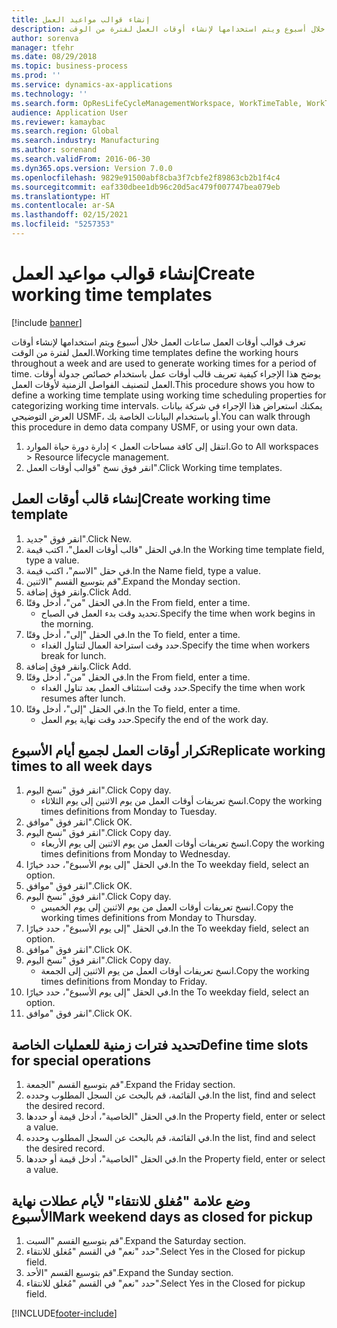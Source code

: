 ```yaml
---
title: إنشاء قوالب مواعيد العمل
description: تعرف قوالب أوقات العمل ساعات العمل خلال أسبوع ويتم استخدامها لإنشاء أوقات العمل لفترة من الوقت.
author: sorenva
manager: tfehr
ms.date: 08/29/2018
ms.topic: business-process
ms.prod: ''
ms.service: dynamics-ax-applications
ms.technology: ''
ms.search.form: OpResLifeCycleManagementWorkspace, WorkTimeTable, WorkTimeCopyDayDialog, WorkPeriodTemplate
audience: Application User
ms.reviewer: kamaybac
ms.search.region: Global
ms.search.industry: Manufacturing
ms.author: sorenand
ms.search.validFrom: 2016-06-30
ms.dyn365.ops.version: Version 7.0.0
ms.openlocfilehash: 9829e91500abf8cba3f7cbfe2f89863cb2b1f4c4
ms.sourcegitcommit: eaf330dbee1db96c20d5ac479f007747bea079eb
ms.translationtype: HT
ms.contentlocale: ar-SA
ms.lasthandoff: 02/15/2021
ms.locfileid: "5257353"
---
```

# <a name="create-working-time-templates"></a><span data-ttu-id="65939-103">إنشاء قوالب مواعيد العمل</span><span class="sxs-lookup"><span data-stu-id="65939-103">Create working time templates</span></span>

[!include [banner](../../includes/banner.md)]

<span data-ttu-id="65939-104">تعرف قوالب أوقات العمل ساعات العمل خلال أسبوع ويتم استخدامها لإنشاء أوقات العمل لفترة من الوقت.</span><span class="sxs-lookup"><span data-stu-id="65939-104">Working time templates define the working hours throughout a week and are used to generate working times for a period of time.</span></span> <span data-ttu-id="65939-105">يوضح هذا الإجراء كيفية تعريف قالب أوقات عمل باستخدام خصائص جدولة أوقات العمل لتصنيف الفواصل الزمنية لأوقات العمل.</span><span class="sxs-lookup"><span data-stu-id="65939-105">This procedure shows you how to define a working time template using working time scheduling properties for categorizing working time intervals.</span></span> <span data-ttu-id="65939-106">يمكنك استعراض هذا الإجراء في شركة بيانات العرض التوضيحي USMF، أو باستخدام البيانات الخاصة بك.</span><span class="sxs-lookup"><span data-stu-id="65939-106">You can walk through this procedure in demo data company USMF, or using your own data.</span></span>

1. <span data-ttu-id="65939-107">انتقل إلى كافة مساحات العمل > إدارة دورة حياة الموارد.</span><span class="sxs-lookup"><span data-stu-id="65939-107">Go to All workspaces > Resource lifecycle management.</span></span>
2. <span data-ttu-id="65939-108">انقر فوق نسخ "قوالب أوقات العمل".</span><span class="sxs-lookup"><span data-stu-id="65939-108">Click Working time templates.</span></span>

## <a name="create-working-time-template"></a><span data-ttu-id="65939-109">إنشاء قالب أوقات العمل</span><span class="sxs-lookup"><span data-stu-id="65939-109">Create working time template</span></span>
1. <span data-ttu-id="65939-110">انقر فوق "جديد".</span><span class="sxs-lookup"><span data-stu-id="65939-110">Click New.</span></span>
2. <span data-ttu-id="65939-111">في الحقل "قالب أوقات العمل"، اكتب قيمة.</span><span class="sxs-lookup"><span data-stu-id="65939-111">In the Working time template field, type a value.</span></span>
3. <span data-ttu-id="65939-112">في حقل "الاسم"، اكتب قيمة.</span><span class="sxs-lookup"><span data-stu-id="65939-112">In the Name field, type a value.</span></span>
4. <span data-ttu-id="65939-113">قم بتوسيع القسم "الاثنين".</span><span class="sxs-lookup"><span data-stu-id="65939-113">Expand the Monday section.</span></span>
5. <span data-ttu-id="65939-114">وانقر فوق إضافة.</span><span class="sxs-lookup"><span data-stu-id="65939-114">Click Add.</span></span>
6. <span data-ttu-id="65939-115">في الحقل "من"، أدخل وقتًا.</span><span class="sxs-lookup"><span data-stu-id="65939-115">In the From field, enter a time.</span></span>
    * <span data-ttu-id="65939-116">تحديد وقت بدء العمل في الصباح.</span><span class="sxs-lookup"><span data-stu-id="65939-116">Specify the time when work begins in the morning.</span></span>  
7. <span data-ttu-id="65939-117">في الحقل "إلى"، أدخل وقتًا.</span><span class="sxs-lookup"><span data-stu-id="65939-117">In the To field, enter a time.</span></span>
    * <span data-ttu-id="65939-118">حدد وقت استراحة العمال لتناول الغداء.</span><span class="sxs-lookup"><span data-stu-id="65939-118">Specify the time when workers break for lunch.</span></span>  
8. <span data-ttu-id="65939-119">وانقر فوق إضافة.</span><span class="sxs-lookup"><span data-stu-id="65939-119">Click Add.</span></span>
9. <span data-ttu-id="65939-120">في الحقل "من"، أدخل وقتًا.</span><span class="sxs-lookup"><span data-stu-id="65939-120">In the From field, enter a time.</span></span>
    * <span data-ttu-id="65939-121">حدد وقت استئناف العمل بعد تناول الغداء.</span><span class="sxs-lookup"><span data-stu-id="65939-121">Specify the time when work resumes after lunch.</span></span>  
10. <span data-ttu-id="65939-122">في الحقل "إلى"، أدخل وقتًا.</span><span class="sxs-lookup"><span data-stu-id="65939-122">In the To field, enter a time.</span></span>
    * <span data-ttu-id="65939-123">حدد وقت نهاية يوم العمل.</span><span class="sxs-lookup"><span data-stu-id="65939-123">Specify the end of the work day.</span></span>  

## <a name="replicate-working-times-to-all-week-days"></a><span data-ttu-id="65939-124">تكرار أوقات العمل لجميع أيام الأسبوع</span><span class="sxs-lookup"><span data-stu-id="65939-124">Replicate working times to all week days</span></span>
1. <span data-ttu-id="65939-125">انقر فوق "نسخ اليوم".</span><span class="sxs-lookup"><span data-stu-id="65939-125">Click Copy day.</span></span>
    * <span data-ttu-id="65939-126">انسخ تعريفات أوقات العمل من يوم الاثنين إلى يوم الثلاثاء.</span><span class="sxs-lookup"><span data-stu-id="65939-126">Copy the working times definitions from Monday to Tuesday.</span></span>  
2. <span data-ttu-id="65939-127">انقر فوق "موافق".</span><span class="sxs-lookup"><span data-stu-id="65939-127">Click OK.</span></span>
3. <span data-ttu-id="65939-128">انقر فوق "نسخ اليوم".</span><span class="sxs-lookup"><span data-stu-id="65939-128">Click Copy day.</span></span>
    * <span data-ttu-id="65939-129">انسخ تعريفات أوقات العمل من يوم الاثنين إلى يوم الأربعاء.</span><span class="sxs-lookup"><span data-stu-id="65939-129">Copy the working times definitions from Monday to Wednesday.</span></span>  
4. <span data-ttu-id="65939-130">في الحقل "إلى يوم الأسبوع"، حدد خيارًا.</span><span class="sxs-lookup"><span data-stu-id="65939-130">In the To weekday field, select an option.</span></span>
5. <span data-ttu-id="65939-131">انقر فوق "موافق".</span><span class="sxs-lookup"><span data-stu-id="65939-131">Click OK.</span></span>
6. <span data-ttu-id="65939-132">انقر فوق "نسخ اليوم".</span><span class="sxs-lookup"><span data-stu-id="65939-132">Click Copy day.</span></span>
    * <span data-ttu-id="65939-133">انسخ تعريفات أوقات العمل من يوم الاثنين إلى يوم الخميس.</span><span class="sxs-lookup"><span data-stu-id="65939-133">Copy the working times definitions from Monday to Thursday.</span></span>  
7. <span data-ttu-id="65939-134">في الحقل "إلى يوم الأسبوع"، حدد خيارًا.</span><span class="sxs-lookup"><span data-stu-id="65939-134">In the To weekday field, select an option.</span></span>
8. <span data-ttu-id="65939-135">انقر فوق "موافق".</span><span class="sxs-lookup"><span data-stu-id="65939-135">Click OK.</span></span>
9. <span data-ttu-id="65939-136">انقر فوق "نسخ اليوم".</span><span class="sxs-lookup"><span data-stu-id="65939-136">Click Copy day.</span></span>
    * <span data-ttu-id="65939-137">انسخ تعريفات أوقات العمل من يوم الاثنين إلى الجمعة.</span><span class="sxs-lookup"><span data-stu-id="65939-137">Copy the working times definitions from Monday to Friday.</span></span>  
10. <span data-ttu-id="65939-138">في الحقل "إلى يوم الأسبوع"، حدد خيارًا.</span><span class="sxs-lookup"><span data-stu-id="65939-138">In the To weekday field, select an option.</span></span>
11. <span data-ttu-id="65939-139">انقر فوق "موافق".</span><span class="sxs-lookup"><span data-stu-id="65939-139">Click OK.</span></span>

## <a name="define-time-slots-for-special-operations"></a><span data-ttu-id="65939-140">تحديد فترات زمنية للعمليات الخاصة</span><span class="sxs-lookup"><span data-stu-id="65939-140">Define time slots for special operations</span></span>
1. <span data-ttu-id="65939-141">قم بتوسيع القسم "الجمعة".</span><span class="sxs-lookup"><span data-stu-id="65939-141">Expand the Friday section.</span></span>
2. <span data-ttu-id="65939-142">في القائمة، قم بالبحث عن السجل المطلوب وحدده.</span><span class="sxs-lookup"><span data-stu-id="65939-142">In the list, find and select the desired record.</span></span>
3. <span data-ttu-id="65939-143">في الحقل "الخاصية"، أدخل قيمة أو حددها.</span><span class="sxs-lookup"><span data-stu-id="65939-143">In the Property field, enter or select a value.</span></span>
4. <span data-ttu-id="65939-144">في القائمة، قم بالبحث عن السجل المطلوب وحدده.</span><span class="sxs-lookup"><span data-stu-id="65939-144">In the list, find and select the desired record.</span></span>
5. <span data-ttu-id="65939-145">في الحقل "الخاصية"، أدخل قيمة أو حددها.</span><span class="sxs-lookup"><span data-stu-id="65939-145">In the Property field, enter or select a value.</span></span>

## <a name="mark-weekend-days-as-closed-for-pickup"></a><span data-ttu-id="65939-146">وضع علامة "مُغلق للانتقاء" لأيام عطلات نهاية الأسبوع</span><span class="sxs-lookup"><span data-stu-id="65939-146">Mark weekend days as closed for pickup</span></span>
1. <span data-ttu-id="65939-147">قم بتوسيع القسم "السبت".</span><span class="sxs-lookup"><span data-stu-id="65939-147">Expand the Saturday section.</span></span>
2. <span data-ttu-id="65939-148">حدد "نعم" في القسم "مُغلق للانتقاء".</span><span class="sxs-lookup"><span data-stu-id="65939-148">Select Yes in the Closed for pickup field.</span></span>
3. <span data-ttu-id="65939-149">قم بتوسيع القسم "الأحد".</span><span class="sxs-lookup"><span data-stu-id="65939-149">Expand the Sunday section.</span></span>
4. <span data-ttu-id="65939-150">حدد "نعم" في القسم "مُغلق للانتقاء".</span><span class="sxs-lookup"><span data-stu-id="65939-150">Select Yes in the Closed for pickup field.</span></span>



[!INCLUDE[footer-include](../../../includes/footer-banner.md)]
